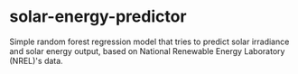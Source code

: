 # solar-energy-predictor
Simple random forest regression model that tries to predict solar irradiance and solar energy output, based on National Renewable Energy Laboratory (NREL)'s data.
